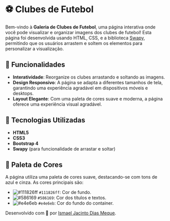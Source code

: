 # ⚽ Clubes de Futebol

Bem-vindo à **Galeria de Clubes de Futebol**, uma página interativa onde você pode visualizar e organizar imagens dos clubes de futebol! Esta página foi desenvolvida usando HTML, CSS, e a biblioteca [Swapy](https://swapy.tahazsh.com/), permitindo que os usuários arrastem e soltem os elementos para personalizar a visualização.

## 🌟 Funcionalidades

- **Interatividade**: Reorganize os clubes arrastando e soltando as imagens.
- **Design Responsivo**: A página se adapta a diferentes tamanhos de tela, garantindo uma experiência agradável em dispositivos móveis e desktops.
- **Layout Elegante**: Com uma paleta de cores suave e moderna, a página oferece uma experiência visual agradável.

## 🚀 Tecnologias Utilizadas

- **HTML5**
- **CSS3**
- **Bootstrap 4**
- **Swapy** (para funcionalidade de arrastar e soltar)

## 🎨 Paleta de Cores

A página utiliza uma paleta de cores suave, destacando-se com tons de azul e cinza. As cores principais são:

- ![#111826ff](https://via.placeholder.com/15/111826ff/111826ff.png) `#111826ff`: Cor de fundo.
- ![#586169](https://via.placeholder.com/15/586169/586169.png) `#586169`: Cor dos títulos e textos.
- ![#e4e6eb](https://via.placeholder.com/15/e4e6eb/e4e6eb.png) `#e4e6eb`: Cor do fundo do container.



Desenvolvido com 💙 por [Ismael Jacinto Dias Meque](https://github.com/ismaelmeque304).
